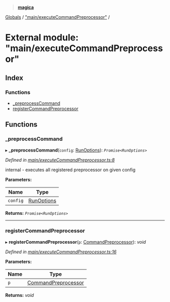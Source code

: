 > **[magica](../README.md)**

[Globals](../README.md) / ["main/executeCommandPreprocessor"](_main_executecommandpreprocessor_.md) /

# External module: "main/executeCommandPreprocessor"

## Index

### Functions

* [_preprocessCommand](_main_executecommandpreprocessor_.md#_preprocesscommand)
* [registerCommandPreprocessor](_main_executecommandpreprocessor_.md#registercommandpreprocessor)

## Functions

###  _preprocessCommand

▸ **_preprocessCommand**(`config`: [RunOptions](../interfaces/_types_.runoptions.md)): *`Promise<RunOptions>`*

*Defined in [main/executeCommandPreprocessor.ts:8](https://github.com/cancerberoSgx/magica/blob/f07fbfd/src/main/executeCommandPreprocessor.ts#L8)*

internal - executes all registered preprocessor on given config

**Parameters:**

Name | Type |
------ | ------ |
`config` | [RunOptions](../interfaces/_types_.runoptions.md) |

**Returns:** *`Promise<RunOptions>`*

___

###  registerCommandPreprocessor

▸ **registerCommandPreprocessor**(`p`: [CommandPreprocessor](../interfaces/_types_.commandpreprocessor.md)): *void*

*Defined in [main/executeCommandPreprocessor.ts:16](https://github.com/cancerberoSgx/magica/blob/f07fbfd/src/main/executeCommandPreprocessor.ts#L16)*

**Parameters:**

Name | Type |
------ | ------ |
`p` | [CommandPreprocessor](../interfaces/_types_.commandpreprocessor.md) |

**Returns:** *void*